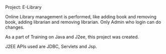 Project: E-Library

Online Library management is performed, like adding book and removing book, adding librarian and removing librarian. Only Admin who login can do changes.

As a part of Training on Java and J2ee, this project was created. 

J2EE APIs used are JDBC, Servlets and Jsp.



